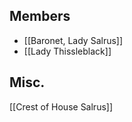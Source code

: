 ## Members
- [[Baronet, Lady Salrus]]
- [[Lady Thissleblack]] 

## Misc.
[[Crest of House Salrus]] 
